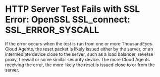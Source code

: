 # HTTP Server Test Fails with SSL Error: OpenSSL SSL\_connect: SSL\_ERROR\_SYSCALL

If the error occurs when the test is run from one or more ThousandEyes Cloud Agents, the reset packet is likely issued either by the server, or an intermediate device close to the server, such as a load balancer, reverse proxy, firewall or some similar security device. The more Cloud Agents receiving the error, the more likely the reset is issued close to or from the server.
